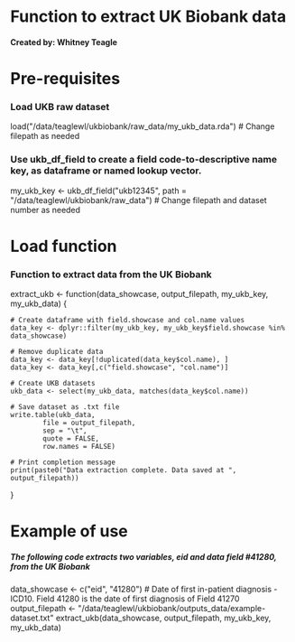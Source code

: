 # Function to extract UK Biobank data

#### Created by: Whitney Teagle 

# Pre-requisites

### Load UKB raw dataset
load("/data/teaglewl/ukbiobank/raw_data/my_ukb_data.rda") # Change filepath as needed

### Use ukb_df_field to create a field code-to-descriptive name key, as dataframe or named lookup vector.
my_ukb_key <- ukb_df_field("ukb12345", path = "/data/teaglewl/ukbiobank/raw_data") # Change filepath and dataset number as needed

# Load function

### Function to extract data from the UK Biobank
extract_ukb <- function(data_showcase, output_filepath, my_ukb_key, my_ukb_data) {
    
    # Create dataframe with field.showcase and col.name values
    data_key <- dplyr::filter(my_ukb_key, my_ukb_key$field.showcase %in% data_showcase)
    
    # Remove duplicate data
    data_key <- data_key[!duplicated(data_key$col.name), ]
    data_key <- data_key[,c("field.showcase", "col.name")]
    
    # Create UKB datasets
    ukb_data <- select(my_ukb_data, matches(data_key$col.name))
    
    # Save dataset as .txt file
    write.table(ukb_data, 
            file = output_filepath, 
            sep = "\t", 
            quote = FALSE, 
            row.names = FALSE)
    
    # Print completion message
    print(paste0("Data extraction complete. Data saved at ", output_filepath))
}

# Example of use
##### The following code extracts two variables, eid and data field #41280, from the UK Biobank

data_showcase <- c("eid", "41280") # Date of first in-patient diagnosis - ICD10. Field 41280 is the date of first diagnosis of Field 41270
output_filepath <- "/data/teaglewl/ukbiobank/outputs_data/example-dataset.txt"
extract_ukb(data_showcase, output_filepath, my_ukb_key, my_ukb_data)

